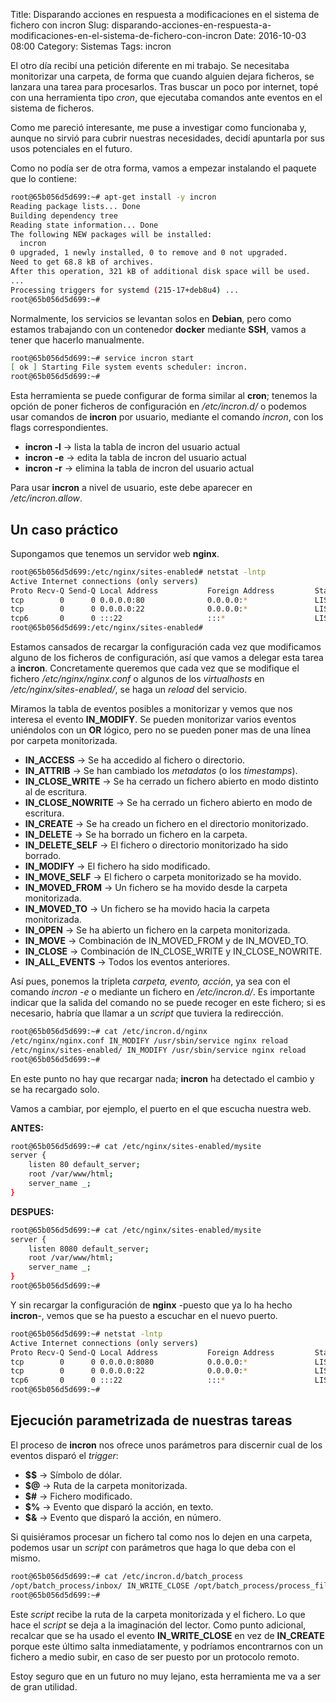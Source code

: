 Title: Disparando acciones en respuesta a modificaciones en el sistema de fichero con incron
Slug: disparando-acciones-en-respuesta-a-modificaciones-en-el-sistema-de-fichero-con-incron
Date: 2016-10-03 08:00
Category: Sistemas
Tags: incron



El otro día recibí una petición diferente en mi trabajo. Se necesitaba monitorizar una carpeta, de forma que cuando alguien dejara ficheros, se lanzara una tarea para procesarlos. Tras buscar un poco por internet, topé con una herramienta tipo *cron*, que ejecutaba comandos ante eventos en el sistema de ficheros.

Como me pareció interesante, me puse a investigar como funcionaba y, aunque no sirvió para cubrir nuestras necesidades, decidí apuntarla por sus usos potenciales en el futuro.

Como no podía ser de otra forma, vamos a empezar instalando el paquete que lo contiene:

```bash
root@65b056d5d699:~# apt-get install -y incron
Reading package lists... Done
Building dependency tree       
Reading state information... Done
The following NEW packages will be installed:
  incron
0 upgraded, 1 newly installed, 0 to remove and 0 not upgraded.
Need to get 68.8 kB of archives.
After this operation, 321 kB of additional disk space will be used.
...  
Processing triggers for systemd (215-17+deb8u4) ...
root@65b056d5d699:~# 
```

Normalmente, los servicios se levantan solos en **Debian**, pero como estamos trabajando con un contenedor **docker** mediante **SSH**, vamos a tener que hacerlo manualmente.

```bash
root@65b056d5d699:~# service incron start
[ ok ] Starting File system events scheduler: incron.
root@65b056d5d699:~# 
```

Esta herramienta se puede configurar de forma similar al **cron**; tenemos la opción de poner ficheros de configuración en */etc/incron.d/* o podemos usar comandos de **incron** por usuario, mediante el comando *incron*, con los flags correspondientes.

* **incron -l** &rarr; lista la tabla de incron del usuario actual
* **incron -e** &rarr; edita la tabla de incron del usuario actual
* **incron -r** &rarr; elimina la tabla de incron del usuario actual

Para usar **incron** a nivel de usuario, este debe aparecer en */etc/incron.allow*.

## Un caso práctico

Supongamos que tenemos un servidor web **nginx**.

```bash
root@65b056d5d699:/etc/nginx/sites-enabled# netstat -lntp
Active Internet connections (only servers)
Proto Recv-Q Send-Q Local Address           Foreign Address         State       PID/Program name
tcp        0      0 0.0.0.0:80              0.0.0.0:*               LISTEN      249/nginx       
tcp        0      0 0.0.0.0:22              0.0.0.0:*               LISTEN      1/sshd          
tcp6       0      0 :::22                   :::*                    LISTEN      1/sshd          
root@65b056d5d699:/etc/nginx/sites-enabled# 
```

Estamos cansados de recargar la configuración cada vez que modificamos alguno de los ficheros de configuración, así que vamos a delegar esta tarea a **incron**. Concretamente queremos que cada vez que se modifique el fichero */etc/nginx/nginx.conf* o algunos de los *virtualhosts* en */etc/nginx/sites-enabled/*, se haga un *reload* del servicio.

Miramos la tabla de eventos posibles a monitorizar y vemos que nos interesa el evento **IN_MODIFY**. Se pueden monitorizar varios eventos uniéndolos con un **OR** lógico, pero no se pueden poner mas de una línea por carpeta monitorizada.

* **IN_ACCESS** &rarr; Se ha accedido al fichero o directorio.
* **IN_ATTRIB** &rarr; Se han cambiado los *metadatos* (o los *timestamps*).
* **IN_CLOSE_WRITE** &rarr; Se ha cerrado un fichero abierto en modo distinto al de escritura.
* **IN_CLOSE_NOWRITE** &rarr; Se ha cerrado un fichero abierto en modo de escritura.
* **IN_CREATE** &rarr; Se ha creado un fichero en el directorio monitorizado.
* **IN_DELETE** &rarr; Se ha borrado un fichero en la carpeta.
* **IN_DELETE_SELF** &rarr; El fichero o directorio monitorizado ha sido borrado.
* **IN_MODIFY** &rarr; El fichero ha sido modificado.
* **IN_MOVE_SELF** &rarr; El fichero o carpeta monitorizado se ha movido.
* **IN_MOVED_FROM** &rarr; Un fichero se ha movido desde la carpeta monitorizada.
* **IN_MOVED_TO** &rarr; Un fichero se ha movido hacia la carpeta monitorizada.
* **IN_OPEN** &rarr; Se ha abierto un fichero en la carpeta monitorizada.
* **IN_MOVE** &rarr; Combinación de IN_MOVED_FROM y de IN_MOVED_TO.
* **IN_CLOSE** &rarr; Combinación de IN_CLOSE_WRITE y IN_CLOSE_NOWRITE.
* **IN_ALL_EVENTS** &rarr; Todos los eventos anteriores.

Así pues, ponemos la tripleta *carpeta, evento, acción*, ya sea con el comando *incron -e* o mediante un fichero en */etc/incron.d/*. Es importante indicar que la salida del comando no se puede recoger en este fichero; si es necesario, habría que llamar a un *script* que tuviera la redirección.

```bash
root@65b056d5d699:~# cat /etc/incron.d/nginx 
/etc/nginx/nginx.conf IN_MODIFY /usr/sbin/service nginx reload
/etc/nginx/sites-enabled/ IN_MODIFY /usr/sbin/service nginx reload
root@65b056d5d699:~# 
```

En este punto no hay que recargar nada; **incron** ha detectado el cambio y se ha recargado solo.

Vamos a cambiar, por ejemplo, el puerto en el que escucha nuestra web.

**ANTES:**

```bash
root@65b056d5d699:~# cat /etc/nginx/sites-enabled/mysite 
server {
	listen 80 default_server;
	root /var/www/html;
	server_name _;
}
```

**DESPUES:**

```bash
root@65b056d5d699:~# cat /etc/nginx/sites-enabled/mysite 
server {
	listen 8080 default_server;
	root /var/www/html;
	server_name _;
}
root@65b056d5d699:~# 
```

Y sin recargar la configuración de **nginx** -puesto que ya lo ha hecho **incron**-, vemos que se ha puesto a escuchar en el nuevo puerto.

```bash
root@65b056d5d699:~# netstat -lntp
Active Internet connections (only servers)
Proto Recv-Q Send-Q Local Address           Foreign Address         State       PID/Program name
tcp        0      0 0.0.0.0:8080            0.0.0.0:*               LISTEN      249/nginx       
tcp        0      0 0.0.0.0:22              0.0.0.0:*               LISTEN      1/sshd          
tcp6       0      0 :::22                   :::*                    LISTEN      1/sshd          
root@65b056d5d699:~# 
```

## Ejecución parametrizada de nuestras tareas

El proceso de **incron** nos ofrece unos parámetros para discernir cual de los eventos disparó el *trigger*:

* **$$** &rarr; Símbolo de dólar.
* **$@** &rarr; Ruta de la carpeta monitorizada.
* **$#** &rarr; Fichero modificado.
* **$%** &rarr; Evento que disparó la acción, en texto.
* **$&** &rarr; Evento que disparó la acción, en número.

Si quisiéramos procesar un fichero tal como nos lo dejen en una carpeta, podemos usar un *script* con parámetros que haga lo que deba con el mismo.

```bash
root@65b056d5d699:~# cat /etc/incron.d/batch_process 
/opt/batch_process/inbox/ IN_WRITE_CLOSE /opt/batch_process/process_file.py $@ $#
root@65b056d5d699:~# 
```

Este *script* recibe la ruta de la carpeta monitorizada y el fichero. Lo que hace el *script* se deja a la imaginación del lector. Como punto adicional, recalcar que se ha usado el evento **IN_WRITE_CLOSE** en vez de **IN_CREATE** porque este último salta inmediatamente, y podríamos encontrarnos con un fichero a medio subir, en caso de ser puesto por un protocolo remoto.

Estoy seguro que en un futuro no muy lejano, esta herramienta me va a ser de gran utilidad.
